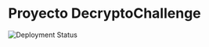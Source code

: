 # Proyecto DecryptoChallenge

![Deployment Status](https://img.shields.io/badge/deployment-unknown-lightgrey)
